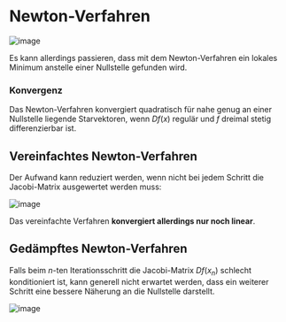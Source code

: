 # Newton-Verfahren

![image](https://user-images.githubusercontent.com/8350985/123520758-8cd19400-d6b2-11eb-9fa5-f4f9dc07426e.png)

Es kann allerdings passieren, dass mit dem Newton-Verfahren ein lokales Minimum anstelle einer Nullstelle gefunden wird.

### Konvergenz

Das Newton-Verfahren konvergiert quadratisch für nahe genug an einer Nullstelle liegende Starvektoren, 
wenn $Df(x)$ regulär und $f$ dreimal stetig differenzierbar ist.

## Vereinfachtes Newton-Verfahren

Der Aufwand kann reduziert werden, wenn nicht bei jedem Schritt die Jacobi-Matrix ausgewertet werden muss:

![image](https://user-images.githubusercontent.com/8350985/123520827-14b79e00-d6b3-11eb-8012-937f15140408.png)

Das vereinfachte Verfahren **konvergiert allerdings nur noch linear**.

## Gedämpftes Newton-Verfahren

Falls beim *n*-ten Iterationsschritt die Jacobi-Matrix $Df(x_n)$ schlecht konditioniert ist, 
kann generell nicht erwartet werden, dass ein weiterer Schritt eine bessere Näherung an die Nullstelle darstellt.

![image](https://user-images.githubusercontent.com/8350985/123520891-7972f880-d6b3-11eb-82a7-b940ee85a4a7.png)
